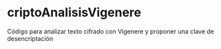 # criptoAnalisisVigenere
Código para analizar texto cifrado con Vigenere y proponer una clave de desencriptación
